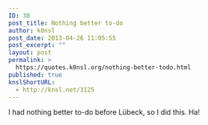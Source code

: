 ```yaml
---
ID: 38
post_title: Nothing better to-do
author: k0nsl
post_date: 2013-04-26 11:05:55
post_excerpt: ""
layout: post
permalink: >
  https://quotes.k0nsl.org/nothing-better-todo.html
published: true
knslShortURL:
  - http://knsl.net/3125
---
```

I had nothing better to-do before Lübeck, so I did this. Ha!